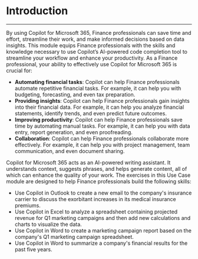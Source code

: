 # Introduction
---
By using Copilot for Microsoft 365, Finance professionals can save time and effort, streamline their work, and make informed decisions based on data insights. This module equips Finance professionals with the skills and knowledge necessary to use Copilot’s AI-powered code completion tool to streamline your workflow and enhance your productivity. As a Finance professional, your ability to effectively use Copilot for Microsoft 365 is crucial for:

 -  **Automating financial tasks**: Copilot can help Finance professionals automate repetitive financial tasks. For example, it can help you with budgeting, forecasting, and even tax preparation.
 -  **Providing insights**: Copilot can help Finance professionals gain insights into their financial data. For example, it can help you analyze financial statements, identify trends, and even predict future outcomes.
 -  **Improving productivity**: Copilot can help Finance professionals save time by automating manual tasks. For example, it can help you with data entry, report generation, and even proofreading.
 -  **Collaboration**: Copilot can help Finance professionals collaborate more effectively. For example, it can help you with project management, team communication, and even document sharing.

Copilot for Microsoft 365 acts as an AI-powered writing assistant. It understands context, suggests phrases, and helps generate content, all of which can enhance the quality of your work. The exercises in this Use Case module are designed to help Finance professionals build the following skills:

 -  Use Copilot in Outlook to create a new email to the company's insurance carrier to discuss the exorbitant increases in its medical insurance premiums.<br>
 -  Use Copilot in Excel to analyze a spreadsheet containing projected revenue for Q1 marketing campaigns and then add new calculations and charts to visualize the data.
 -  Use Copilot in Word to create a marketing campaign report based on the company's Q1 marketing campaign spreadsheet.
 -  Use Copilot in Word to summarize a company's financial results for the past five years.

